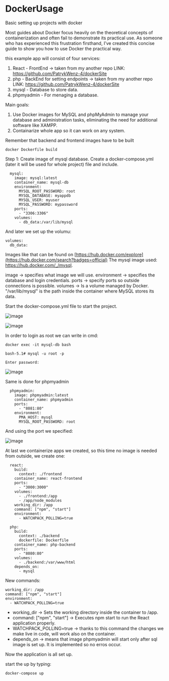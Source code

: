 # DockerUsage
Basic setting up projects with docker

Most guides about Docker focus heavily on the theoretical concepts of containerization and often fail to demonstrate its practical use. As someone who has experienced this frustration firsthand, I’ve created this concise guide to show you how to use Docker the practical way.

this example app will consist of four services:
  1. React - FrontEnd -> taken from my another repo LINK: https://github.com/PatrykWenz-4/dockerSite
  2. php - BackEnd for setting endpoints -> taken from my another repo LINK: https://github.com/PatrykWenz-4/dockerSite
  3. mysql - Database to store data.
  4. phpmyadmin - For menaging a database.

Main goals:
  1. Use Docker images for MySQL and phpMyAdmin to manage your database and administration tasks, eliminating the need for additional software like XAMPP.
  2. Containarize whole app so it can work on any system.

Remember that backend and frontend images have to be built
```
docker Dockerfile build
```

Step 1:
Create image of mysql database.
Create a docker-compose.yml (later it will be used for whole project) file and include.

```
  mysql:
    image: mysql:latest
    container_name: mysql-db
    environment:
      MYSQL_ROOT_PASSWORD: root
      MYSQL_DATABASE: myappdb
      MYSQL_USER: myuser
      MYSQL_PASSWORD: mypassword
    ports:
      - "3306:3306"
    volumes:
      - db_data:/var/lib/mysql
```
And later we set up the volumu:
```
volumes:
  db_data:
```

Images like that can be found on [https://hub.docker.com/explore](https://hub.docker.com/search?badges=official)
The mysql image used: https://hub.docker.com/_/mysql.

image -> specifies what image we will use.
environment -> specifies the database and login credentials.
ports -> specify ports so outside connections is possible.
volumes -> Is a volume managed by Docker. "/var/lib/mysql" is the path inside the container where MySQL stores its data.


Start the docker-compose.yml file to start the project.

![image](https://github.com/user-attachments/assets/55f8028a-5deb-472b-b6c0-85789c985a4a)


![image](https://github.com/user-attachments/assets/6d550d39-2db0-4c3e-9e09-577e56291870)

In order to login as root we can write in cmd:
```
docker exec -it mysql-db bash

bash-5.1# mysql -u root -p

Enter password:
```
![image](https://github.com/user-attachments/assets/4edfed5f-df1e-4781-b107-94f800c00851)


Same is done for phpmyadmin

```
  phpmyadmin:
    image: phpmyadmin:latest
    container_name: phpmyadmin
    ports:
      - "8081:80"
    environment:
      PMA_HOST: mysql
      MYSQL_ROOT_PASSWORD: root
```

And using the port we specified:

![image](https://github.com/user-attachments/assets/8c5a3fce-6b82-4248-b747-6ec35c8b2c95)

At last we containerize apps we created, so this time no image is needed from outside, we create one:
```
  react:
    build:
      context: ./frontend 
    container_name: react-frontend
    ports:
      - "3000:3000"
    volumes:
      - ./frontend:/app  
      - /app/node_modules 
    working_dir: /app 
    command: ["npm", "start"] 
    environment:
      - WATCHPACK_POLLING=true

  php:
    build:
      context: ./backend
      dockerfile: Dockerfile
    container_name: php-backend
    ports:
      - "8080:80"
    volumes:
      - ./backend:/var/www/html
    depends_on:
      - mysql

```

New commands:

    working_dir: /app 
    command: ["npm", "start"] 
    environment:
      - WATCHPACK_POLLING=true
      
- working_dir -> Sets the working directory inside the container to /app.
- command: ["npm", "start"]  -> Executes npm start to run the React application properly.
- WATCHPACK_POLLING=true -> thanks to this command the changes we make live in code, will work also on the container.
- depends_on -> means that image phpmyadmin will start only after sql image is set up. It is implemented so no erros occur.

Now the application is all set up.

start the up by typing:

```
docker-compose up
```
